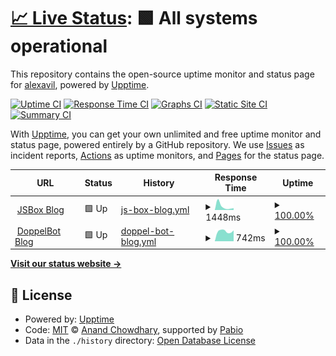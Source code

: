# [📈 Live Status](https://status.jsbox.xyz): <!--live status--> **🟩 All systems operational**

This repository contains the open-source uptime monitor and status page for [alexavil](https://status.jsbox.xyz), powered by [Upptime](https://github.com/upptime/upptime).

[![Uptime CI](https://github.com/alexavil/status/workflows/Uptime%20CI/badge.svg)](https://github.com/alexavil/status/actions?query=workflow%3A%22Uptime+CI%22)
[![Response Time CI](https://github.com/alexavil/status/workflows/Response%20Time%20CI/badge.svg)](https://github.com/alexavil/status/actions?query=workflow%3A%22Response+Time+CI%22)
[![Graphs CI](https://github.com/alexavil/status/workflows/Graphs%20CI/badge.svg)](https://github.com/alexavil/status/actions?query=workflow%3A%22Graphs+CI%22)
[![Static Site CI](https://github.com/alexavil/status/workflows/Static%20Site%20CI/badge.svg)](https://github.com/alexavil/status/actions?query=workflow%3A%22Static+Site+CI%22)
[![Summary CI](https://github.com/alexavil/status/workflows/Summary%20CI/badge.svg)](https://github.com/alexavil/status/actions?query=workflow%3A%22Summary+CI%22)

With [Upptime](https://upptime.js.org), you can get your own unlimited and free uptime monitor and status page, powered entirely by a GitHub repository. We use [Issues](https://github.com/alexavil/status/issues) as incident reports, [Actions](https://github.com/alexavil/status/actions) as uptime monitors, and [Pages](https://status.jsbox.xyz) for the status page.

<!--start: status pages-->
<!-- This summary is generated by Upptime (https://github.com/upptime/upptime) -->
<!-- Do not edit this manually, your changes will be overwritten -->
<!-- prettier-ignore -->
| URL | Status | History | Response Time | Uptime |
| --- | ------ | ------- | ------------- | ------ |
| <img alt="" src="https://icons.duckduckgo.com/ip3/blog.jsbox.xyz.ico" height="13"> [JSBox Blog](https://blog.jsbox.xyz) | 🟩 Up | [js-box-blog.yml](https://github.com/alexavil/status/commits/HEAD/history/js-box-blog.yml) | <details><summary><img alt="Response time graph" src="./graphs/js-box-blog/response-time-week.png" height="20"> 1448ms</summary><br><a href="https://status.jsbox.xyz/history/js-box-blog"><img alt="Response time 1448" src="https://img.shields.io/endpoint?url=https%3A%2F%2Fraw.githubusercontent.com%2Falexavil%2Fstatus%2FHEAD%2Fapi%2Fjs-box-blog%2Fresponse-time.json"></a><br><a href="https://status.jsbox.xyz/history/js-box-blog"><img alt="24-hour response time 608" src="https://img.shields.io/endpoint?url=https%3A%2F%2Fraw.githubusercontent.com%2Falexavil%2Fstatus%2FHEAD%2Fapi%2Fjs-box-blog%2Fresponse-time-day.json"></a><br><a href="https://status.jsbox.xyz/history/js-box-blog"><img alt="7-day response time 1448" src="https://img.shields.io/endpoint?url=https%3A%2F%2Fraw.githubusercontent.com%2Falexavil%2Fstatus%2FHEAD%2Fapi%2Fjs-box-blog%2Fresponse-time-week.json"></a><br><a href="https://status.jsbox.xyz/history/js-box-blog"><img alt="30-day response time 1448" src="https://img.shields.io/endpoint?url=https%3A%2F%2Fraw.githubusercontent.com%2Falexavil%2Fstatus%2FHEAD%2Fapi%2Fjs-box-blog%2Fresponse-time-month.json"></a><br><a href="https://status.jsbox.xyz/history/js-box-blog"><img alt="1-year response time 1448" src="https://img.shields.io/endpoint?url=https%3A%2F%2Fraw.githubusercontent.com%2Falexavil%2Fstatus%2FHEAD%2Fapi%2Fjs-box-blog%2Fresponse-time-year.json"></a></details> | <details><summary><a href="https://status.jsbox.xyz/history/js-box-blog">100.00%</a></summary><a href="https://status.jsbox.xyz/history/js-box-blog"><img alt="All-time uptime 100.00%" src="https://img.shields.io/endpoint?url=https%3A%2F%2Fraw.githubusercontent.com%2Falexavil%2Fstatus%2FHEAD%2Fapi%2Fjs-box-blog%2Fuptime.json"></a><br><a href="https://status.jsbox.xyz/history/js-box-blog"><img alt="24-hour uptime 100.00%" src="https://img.shields.io/endpoint?url=https%3A%2F%2Fraw.githubusercontent.com%2Falexavil%2Fstatus%2FHEAD%2Fapi%2Fjs-box-blog%2Fuptime-day.json"></a><br><a href="https://status.jsbox.xyz/history/js-box-blog"><img alt="7-day uptime 100.00%" src="https://img.shields.io/endpoint?url=https%3A%2F%2Fraw.githubusercontent.com%2Falexavil%2Fstatus%2FHEAD%2Fapi%2Fjs-box-blog%2Fuptime-week.json"></a><br><a href="https://status.jsbox.xyz/history/js-box-blog"><img alt="30-day uptime 100.00%" src="https://img.shields.io/endpoint?url=https%3A%2F%2Fraw.githubusercontent.com%2Falexavil%2Fstatus%2FHEAD%2Fapi%2Fjs-box-blog%2Fuptime-month.json"></a><br><a href="https://status.jsbox.xyz/history/js-box-blog"><img alt="1-year uptime 100.00%" src="https://img.shields.io/endpoint?url=https%3A%2F%2Fraw.githubusercontent.com%2Falexavil%2Fstatus%2FHEAD%2Fapi%2Fjs-box-blog%2Fuptime-year.json"></a></details>
| <img alt="" src="https://icons.duckduckgo.com/ip3/doppelbot.jsbox.xyz.ico" height="13"> [DoppelBot Blog](https://doppelbot.jsbox.xyz) | 🟩 Up | [doppel-bot-blog.yml](https://github.com/alexavil/status/commits/HEAD/history/doppel-bot-blog.yml) | <details><summary><img alt="Response time graph" src="./graphs/doppel-bot-blog/response-time-week.png" height="20"> 742ms</summary><br><a href="https://status.jsbox.xyz/history/doppel-bot-blog"><img alt="Response time 742" src="https://img.shields.io/endpoint?url=https%3A%2F%2Fraw.githubusercontent.com%2Falexavil%2Fstatus%2FHEAD%2Fapi%2Fdoppel-bot-blog%2Fresponse-time.json"></a><br><a href="https://status.jsbox.xyz/history/doppel-bot-blog"><img alt="24-hour response time 462" src="https://img.shields.io/endpoint?url=https%3A%2F%2Fraw.githubusercontent.com%2Falexavil%2Fstatus%2FHEAD%2Fapi%2Fdoppel-bot-blog%2Fresponse-time-day.json"></a><br><a href="https://status.jsbox.xyz/history/doppel-bot-blog"><img alt="7-day response time 742" src="https://img.shields.io/endpoint?url=https%3A%2F%2Fraw.githubusercontent.com%2Falexavil%2Fstatus%2FHEAD%2Fapi%2Fdoppel-bot-blog%2Fresponse-time-week.json"></a><br><a href="https://status.jsbox.xyz/history/doppel-bot-blog"><img alt="30-day response time 742" src="https://img.shields.io/endpoint?url=https%3A%2F%2Fraw.githubusercontent.com%2Falexavil%2Fstatus%2FHEAD%2Fapi%2Fdoppel-bot-blog%2Fresponse-time-month.json"></a><br><a href="https://status.jsbox.xyz/history/doppel-bot-blog"><img alt="1-year response time 742" src="https://img.shields.io/endpoint?url=https%3A%2F%2Fraw.githubusercontent.com%2Falexavil%2Fstatus%2FHEAD%2Fapi%2Fdoppel-bot-blog%2Fresponse-time-year.json"></a></details> | <details><summary><a href="https://status.jsbox.xyz/history/doppel-bot-blog">100.00%</a></summary><a href="https://status.jsbox.xyz/history/doppel-bot-blog"><img alt="All-time uptime 100.00%" src="https://img.shields.io/endpoint?url=https%3A%2F%2Fraw.githubusercontent.com%2Falexavil%2Fstatus%2FHEAD%2Fapi%2Fdoppel-bot-blog%2Fuptime.json"></a><br><a href="https://status.jsbox.xyz/history/doppel-bot-blog"><img alt="24-hour uptime 100.00%" src="https://img.shields.io/endpoint?url=https%3A%2F%2Fraw.githubusercontent.com%2Falexavil%2Fstatus%2FHEAD%2Fapi%2Fdoppel-bot-blog%2Fuptime-day.json"></a><br><a href="https://status.jsbox.xyz/history/doppel-bot-blog"><img alt="7-day uptime 100.00%" src="https://img.shields.io/endpoint?url=https%3A%2F%2Fraw.githubusercontent.com%2Falexavil%2Fstatus%2FHEAD%2Fapi%2Fdoppel-bot-blog%2Fuptime-week.json"></a><br><a href="https://status.jsbox.xyz/history/doppel-bot-blog"><img alt="30-day uptime 100.00%" src="https://img.shields.io/endpoint?url=https%3A%2F%2Fraw.githubusercontent.com%2Falexavil%2Fstatus%2FHEAD%2Fapi%2Fdoppel-bot-blog%2Fuptime-month.json"></a><br><a href="https://status.jsbox.xyz/history/doppel-bot-blog"><img alt="1-year uptime 100.00%" src="https://img.shields.io/endpoint?url=https%3A%2F%2Fraw.githubusercontent.com%2Falexavil%2Fstatus%2FHEAD%2Fapi%2Fdoppel-bot-blog%2Fuptime-year.json"></a></details>

<!--end: status pages-->

[**Visit our status website →**](https://status.jsbox.xyz)

## 📄 License

- Powered by: [Upptime](https://github.com/upptime/upptime)
- Code: [MIT](./LICENSE) © [Anand Chowdhary](https://anandchowdhary.com), supported by [Pabio](https://pabio.com)
- Data in the `./history` directory: [Open Database License](https://opendatacommons.org/licenses/odbl/1-0/)
